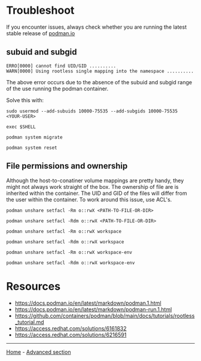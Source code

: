 # Troubleshoot

If you encounter issues, always check whether you are running the latest stable
release of [podman.io](https://podman.io/releases/)

## subuid and subgid

```
ERRO[0000] cannot find UID/GID ..........
WARN[0000] Using rootless single mapping into the namespace ..........
```

The above error occurs due to the absence of the subuid and subgid range of the
use running the podman container.

Solve this with:

```shell
sudo usermod --add-subuids 10000-75535 --add-subgids 10000-75535 <YOUR-USER>

exec $SHELL

podman system migrate

podman system reset
```

## File permissions and ownership

Although the host-to-conatiner volume mappings are pretty handy, they might not
always work straight of the box. The ownership of file are is inherited within
the container. The UID and GID of the files will differ from the user within the
container. To work around this issue, use ACL's.

```shell
podman unshare setfacl -Rm o::rwX <PATH-TO-FILE-OR-DIR>

podman unshare setfacl -Rdm o::rwX <PATH-TO-FILE-OR-DIR>
```

```shell
podman unshare setfacl -Rm o::rwX workspace

podman unshare setfacl -Rdm o::rwX workspace

podman unshare setfacl -Rm o::rwX workspace-env

podman unshare setfacl -Rdm o::rwX workspace-env
```

# Resources

- https://docs.podman.io/en/latest/markdown/podman.1.html
- https://docs.podman.io/en/latest/markdown/podman-run.1.html
- https://github.com/containers/podman/blob/main/docs/tutorials/rootless_tutorial.md
- https://access.redhat.com/solutions/6161832
- https://access.redhat.com/solutions/6216591

---

[Home](../README.md) - [Advanced section](advanced.md)